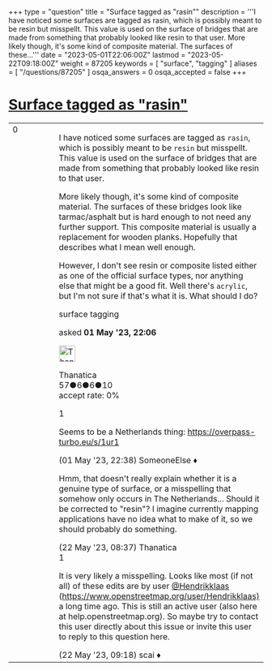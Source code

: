 +++
type = "question"
title = "Surface tagged as &quot;rasin&quot;"
description = '''I have noticed some surfaces are tagged as rasin, which is possibly meant to be resin but misspellt. This value is used on the surface of bridges that are made from something that probably looked like resin to that user. More likely though, it&#x27;s some kind of composite material. The surfaces of these...'''
date = "2023-05-01T22:06:00Z"
lastmod = "2023-05-22T09:18:00Z"
weight = 87205
keywords = [ "surface", "tagging" ]
aliases = [ "/questions/87205" ]
osqa_answers = 0
osqa_accepted = false
+++

<div class="headNormal">

# [Surface tagged as "rasin"](/questions/87205/surface-tagged-as-rasin)

</div>

<div id="main-body">

<div id="askform">

<table id="question-table" style="width:100%;">
<colgroup>
<col style="width: 50%" />
<col style="width: 50%" />
</colgroup>
<tbody>
<tr>
<td style="width: 30px; vertical-align: top"><div class="vote-buttons">
<span id="post-87205-upvote" class="ajax-command post-vote up" rel="nofollow" title="I like this post (click again to cancel)"> </span>
<div id="post-87205-score" class="post-score" title="current number of votes">
0
</div>
<span id="post-87205-downvote" class="ajax-command post-vote down" rel="nofollow" title="I dont like this post (click again to cancel)"> </span> <span id="favorite-mark" class="ajax-command favorite-mark" rel="nofollow" title="mark/unmark this question as favorite (click again to cancel)"> </span>
<div id="favorite-count" class="favorite-count">
&#10;</div>
</div></td>
<td><div id="item-right">
<div class="question-body">
<p>I have noticed some surfaces are tagged as <code>rasin</code>, which is possibly meant to be <code>resin</code> but misspellt. This value is used on the surface of bridges that are made from something that probably looked like resin to that user.</p>
<p>More likely though, it's some kind of composite material. The surfaces of these bridges look like tarmac/asphalt but is hard enough to not need any further support. This composite material is usually a replacement for wooden planks. Hopefully that describes what I mean well enough.</p>
<p>However, I don't see resin or composite listed either as one of the official surface types, nor anything else that might be a good fit. Well there's <code>acrylic</code>, but I'm not sure if that's what it is. What should I do?</p>
</div>
<div id="question-tags" class="tags-container tags">
<span class="post-tag tag-link-surface" rel="tag" title="see questions tagged &#39;surface&#39;">surface</span> <span class="post-tag tag-link-tagging" rel="tag" title="see questions tagged &#39;tagging&#39;">tagging</span>
</div>
<div id="question-controls" class="post-controls">
&#10;</div>
<div class="post-update-info-container">
<div class="post-update-info post-update-info-user">
<p>asked <strong>01 May '23, 22:06</strong></p>
<img src="https://secure.gravatar.com/avatar/7ef8697a6d7e0d32d9249e002d2e7fda?s=32&amp;d=identicon&amp;r=g" class="gravatar" width="32" height="32" alt="Thanatica&#39;s gravatar image" />
<p><span>Thanatica</span><br />
<span class="score" title="57 reputation points">57</span><span title="6 badges"><span class="badge1">●</span><span class="badgecount">6</span></span><span title="6 badges"><span class="silver">●</span><span class="badgecount">6</span></span><span title="10 badges"><span class="bronze">●</span><span class="badgecount">10</span></span><br />
<span class="accept_rate" title="Rate of the user&#39;s accepted answers">accept rate:</span> <span title="Thanatica has no accepted answers">0%</span></p>
</div>
</div>
<div id="comments-container-87205" class="comments-container">
<span id="87208"></span>
<div id="comment-87208" class="comment">
<div id="post-87208-score" class="comment-score">
1
</div>
<div class="comment-text">
<p>Seems to be a Netherlands thing: <a href="https://overpass-turbo.eu/s/1ur1">https://overpass-turbo.eu/s/1ur1</a></p>
</div>
<div id="comment-87208-info" class="comment-info">
<span class="comment-age">(01 May '23, 22:38)</span> <span class="comment-user userinfo">SomeoneElse ♦</span>
</div>
</div>
<span id="87288"></span>
<div id="comment-87288" class="comment">
<div id="post-87288-score" class="comment-score">
&#10;</div>
<div class="comment-text">
<p>Hmm, that doesn't really explain whether it is a genuine type of surface, or a misspelling that somehow only occurs in The Netherlands... Should it be corrected to "resin"? I imagine currently mapping applications have no idea what to make of it, so we should probably do something.</p>
</div>
<div id="comment-87288-info" class="comment-info">
<span class="comment-age">(22 May '23, 08:37)</span> <span class="comment-user userinfo">Thanatica</span>
</div>
</div>
<span id="87289"></span>
<div id="comment-87289" class="comment">
<div id="post-87289-score" class="comment-score">
1
</div>
<div class="comment-text">
<p>It is very likely a misspelling. Looks like most (if not all) of these edits are by user <a href="https://help.openstreetmap.org/users/3443/hendrikklaas">@Hendrikklaas</a> (<a href="https://www.openstreetmap.org/user/Hendrikklaas)">https://www.openstreetmap.org/user/Hendrikklaas)</a> a long time ago. This is still an active user (also here at help.openstreetmap.org). So maybe try to contact this user directly about this issue or invite this user to reply to this question here.</p>
</div>
<div id="comment-87289-info" class="comment-info">
<span class="comment-age">(22 May '23, 09:18)</span> <span class="comment-user userinfo">scai ♦</span>
</div>
</div>
</div>
<div id="comment-tools-87205" class="comment-tools">
&#10;</div>
<div class="clear">
&#10;</div>
<div id="comment-87205-form-container" class="comment-form-container">
&#10;</div>
<div class="clear">
&#10;</div>
</div></td>
</tr>
</tbody>
</table>

</div>

</div>


